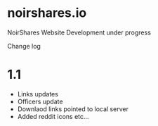 noirshares.io
=============

NoirShares Website
Development under progress

Change log

1.1
===
- Links updates
- Officers update
- Downlaod links pointed to local server
- Added reddit icons etc...
